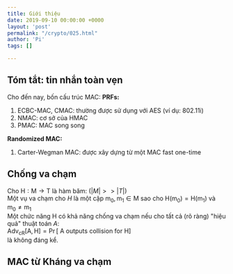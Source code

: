 ```yaml
---
title: Giới thiệu
date: 2019-09-10 00:00:00 +0000
layout: 'post'
permalink: "/crypto/025.html"
author: 'Pi'
tags: []

---
```


## Tóm tắt: tin nhắn toàn vẹn

Cho đến nay, bốn cấu trúc MAC:
<b>PRFs:</b>
1. ECBC-MAC, CMAC: thường được sử dụng với AES (ví dụ: 802.11i)
2. NMAC: cơ sở của HMAC
3. PMAC: MAC song song

<b>Randomized MAC:</b>
1. Carter-Wegman MAC: được xây dựng từ một MAC fast one-time

## Chống va chạm

Cho $\mathrm{H} : \mathrm{M} \rightarrow \mathrm{T}$ là hàm băm:  $(|M|>>|T|)$<br/>
Một vụ va chạm cho $H$ là một cặp $\mathrm{m}_{0}, \mathrm{m}_{1} \in \mathrm{M}$ sao cho $\mathrm{H}\left(\mathrm{m}_{0}\right)=\mathrm{H}\left(\mathrm{m}_{1}\right)$ và $\mathrm{m}_{0} \neq \mathrm{m}_{1}$<br/>
Một chức năng H có khả năng chống va chạm nếu cho tất cả (rõ ràng) "hiệu quả" thuật toán $A$:<br/>
$\mathrm{Adv}_{\mathrm{cR}}[\mathrm{A}, \mathrm{H}]=\operatorname{Pr}[\text { A outputs collision for } \mathrm{H}]$<br/>
là không đáng kể.

## MAC từ Kháng va chạm

